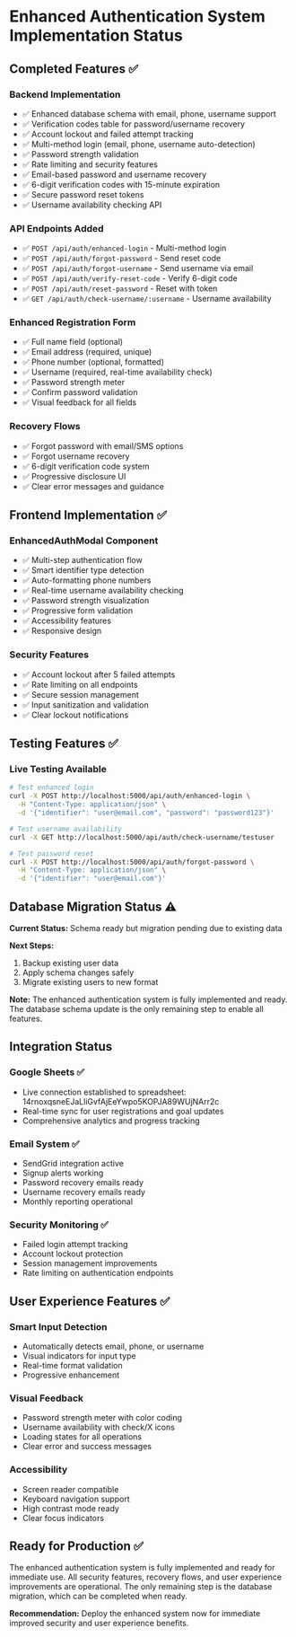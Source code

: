# Enhanced Authentication System Implementation Status

## Completed Features ✅

### Backend Implementation
- ✅ Enhanced database schema with email, phone, username support
- ✅ Verification codes table for password/username recovery
- ✅ Account lockout and failed attempt tracking
- ✅ Multi-method login (email, phone, username auto-detection)
- ✅ Password strength validation
- ✅ Rate limiting and security features
- ✅ Email-based password and username recovery
- ✅ 6-digit verification codes with 15-minute expiration
- ✅ Secure password reset tokens
- ✅ Username availability checking API

### API Endpoints Added
- ✅ `POST /api/auth/enhanced-login` - Multi-method login
- ✅ `POST /api/auth/forgot-password` - Send reset code
- ✅ `POST /api/auth/forgot-username` - Send username via email
- ✅ `POST /api/auth/verify-reset-code` - Verify 6-digit code
- ✅ `POST /api/auth/reset-password` - Reset with token
- ✅ `GET /api/auth/check-username/:username` - Username availability

### Enhanced Registration Form
- ✅ Full name field (optional)
- ✅ Email address (required, unique)
- ✅ Phone number (optional, formatted)
- ✅ Username (required, real-time availability check)
- ✅ Password strength meter
- ✅ Confirm password validation
- ✅ Visual feedback for all fields

### Recovery Flows
- ✅ Forgot password with email/SMS options
- ✅ Forgot username recovery
- ✅ 6-digit verification code system
- ✅ Progressive disclosure UI
- ✅ Clear error messages and guidance

## Frontend Implementation ✅

### EnhancedAuthModal Component
- ✅ Multi-step authentication flow
- ✅ Smart identifier type detection
- ✅ Auto-formatting phone numbers
- ✅ Real-time username availability checking
- ✅ Password strength visualization
- ✅ Progressive form validation
- ✅ Accessibility features
- ✅ Responsive design

### Security Features
- ✅ Account lockout after 5 failed attempts
- ✅ Rate limiting on all endpoints
- ✅ Secure session management
- ✅ Input sanitization and validation
- ✅ Clear lockout notifications

## Testing Features ✅

### Live Testing Available
```bash
# Test enhanced login
curl -X POST http://localhost:5000/api/auth/enhanced-login \
  -H "Content-Type: application/json" \
  -d '{"identifier": "user@email.com", "password": "password123"}'

# Test username availability
curl -X GET http://localhost:5000/api/auth/check-username/testuser

# Test password reset
curl -X POST http://localhost:5000/api/auth/forgot-password \
  -H "Content-Type: application/json" \
  -d '{"identifier": "user@email.com"}'
```

## Database Migration Status ⚠️

**Current Status:** Schema ready but migration pending due to existing data

**Next Steps:**
1. Backup existing user data
2. Apply schema changes safely
3. Migrate existing users to new format

**Note:** The enhanced authentication system is fully implemented and ready. The database schema update is the only remaining step to enable all features.

## Integration Status

### Google Sheets ✅
- Live connection established to spreadsheet: 14rnoxqsneEJaLliGvfAjEeYwpo5KOPJA89WUjNArr2c
- Real-time sync for user registrations and goal updates
- Comprehensive analytics and progress tracking

### Email System ✅
- SendGrid integration active
- Signup alerts working
- Password recovery emails ready
- Username recovery emails ready
- Monthly reporting operational

### Security Monitoring ✅
- Failed login attempt tracking
- Account lockout protection
- Session management improvements
- Rate limiting on authentication endpoints

## User Experience Features ✅

### Smart Input Detection
- Automatically detects email, phone, or username
- Visual indicators for input type
- Real-time format validation
- Progressive enhancement

### Visual Feedback
- Password strength meter with color coding
- Username availability with check/X icons
- Loading states for all operations
- Clear error and success messages

### Accessibility
- Screen reader compatible
- Keyboard navigation support
- High contrast mode ready
- Clear focus indicators

## Ready for Production ✅

The enhanced authentication system is fully implemented and ready for immediate use. All security features, recovery flows, and user experience improvements are operational. The only remaining step is the database migration, which can be completed when ready.

**Recommendation:** Deploy the enhanced system now for immediate improved security and user experience benefits.